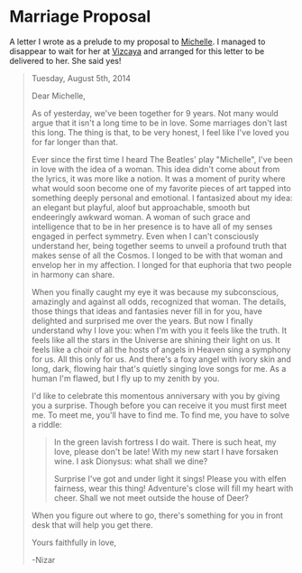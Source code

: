 Marriage Proposal
=================

A letter I wrote as a prelude to my proposal to [Michelle](https://www.facebook.com/MiaShauri). I managed to disappear to wait for her at [Vizcaya](http://vizcaya.org/) and arranged for this letter to be delivered to her. She said yes!


> Tuesday, August 5th, 2014
>
> Dear Michelle,
>
> As of yesterday, we've been together for 9 years. Not many would argue that it isn't a long time to be in love. Some marriages don't last this long. The thing is that, to be very honest, I feel like I've loved you for far longer than that.
>
> Ever since the first time I heard The Beatles' play "Michelle", I've been in love with the idea of a woman. This idea didn't come about from the lyrics, it was more like a notion. It was a moment of purity where what would soon become one of my favorite pieces of art tapped into something deeply personal and emotional. I fantasized about my idea: an elegant but playful, aloof but approachable, smooth but endeeringly awkward woman. A woman of such grace and intelligence that to be in her presence is to have all of my senses engaged in perfect symmetry. Even when I can't consciously understand her, being together seems to unveil a profound truth that makes sense of all the Cosmos. I longed to be with that woman and envelop her in my affection. I longed for that euphoria that two people in harmony can share.
>
> When you finally caught my eye it was because my subconscious, amazingly and against all odds, recognized that woman. The details, those things that ideas and fantasies never fill in for you, have delighted and surprised me over the years. But now I finally understand why I love you: when I'm with you it feels like the truth. It feels like all the stars in the Universe are shining their light on us. It feels like a choir of all the hosts of angels in Heaven sing a symphony for us. All this only for us. And there's a foxy angel with ivory skin and long, dark, flowing hair that's quietly singing love songs for me. As a human I'm flawed, but I fly up to my zenith by you.
>
> I'd like to celebrate this momentous anniversary with you by giving you a surprise. Though before you can receive it you must first meet me. To meet me, you'll have to find me. To find me, you have to solve a riddle:
>
> > In the green lavish fortress I do wait.
> > There is such heat, my love, please don't be late!
> > With my new start I have forsaken wine.
> > I ask Dionysus: what shall we dine?
> >
> > Surprise I've got and under light it sings!
> > Please you with elfen fairness, wear this thing!
> > Adventure's close will fill my heart with cheer.
> > Shall we not meet outside the house of Deer?
>
> When you figure out where to go, there's something for you in front desk that will help you get there.
>
> Yours faithfully in love,
>
> -Nizar
